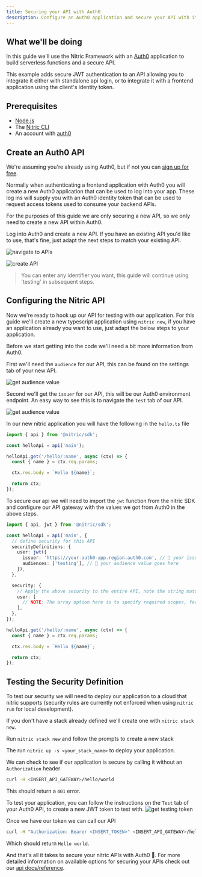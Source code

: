 ```yaml
---
title: Securing your API with Auth0
description: Configure an Auth0 application and secure your API with it
---
```


## What we'll be doing

In this guide we'll use the Nitric Framework with an [Auth0](https://auth0.com/) application to build serverless functions and a secure API.

This example adds secure JWT authentication to an API allowing you to integrate it either with standalone api login, or to integrate it with a frontend application using the client's identity token.

## Prerequisites

- [Node.js](https://nodejs.org/en/download/)
- The [Nitric CLI](https://nitric.io/docs/installation)
- An account with [auth0](https://auth0.com/)

## Create an Auth0 API

We're assuming you're already using Auth0, but if not you can [sign up for free](https://auth0.com/).

Normally when authenticating a frontend application with Auth0 you will create a new Auth0 application that can be used to log into your app. These log ins will supply you with an Auth0 identity token that can be used to request access tokens used to consume your backend APIs.

For the purposes of this guide we are only securing a new API, so we only need to create a new API within Auth0.

Log into Auth0 and create a new API. If you have an existing API you'd like to use, that's fine, just adapt the next steps to match your existing API.

![navigate to APIs](../../assets/img/guides/auth0/auth0-navigate-apis.png)

![create API](../../assets/img/guides/auth0/auth0-create-api.png)

> You can enter any identifier you want, this guide will continue using 'testing' in subsequent steps.

## Configuring the Nitric API

Now we're ready to hook up our API for testing with our application. For this guide we'll create a new typescript application using `nitric new`, if you have an application already you want to use, just adapt the below steps to your application.

Before we start getting into the code we'll need a bit more information from Auth0.

First we'll need the `audience` for our API, this can be found on the settings tab of your new API.

![get audience value](../../assets/img/guides/auth0/auth0-get-audience.png)

Second we'll get the `issuer` for our API, this will be our Auth0 environment endpoint. An easy way to see this is to navigate the `Test` tab of our API.

![get audience value](../../assets/img/guides/auth0/auth0-get-issuer.png)

In our new nitric application you will have the following in the `hello.ts` file

```typescript
import { api } from '@nitric/sdk';

const helloApi = api('main');

helloApi.get('/hello/:name', async (ctx) => {
  const { name } = ctx.req.params;

  ctx.res.body = `Hello ${name}`;

  return ctx;
});
```

To secure our api we will need to import the `jwt` function from the nitric SDK and configure our API gateway with the values we got from Auth0 in the above steps.

```typescript
import { api, jwt } from '@nitric/sdk';

const helloApi = api('main', {
  // define security for this API
  securityDefinitions: {
    user: jwt({
      issuer: 'https://your-auth0-app.region.auth0.com', // 👀 your issuer value goes here
      audiences: ['testing'], // 👀 your audience value goes here
    }),
  },

  security: {
    // Apply the above security to the entire API, note the string matches the above key
    user: [
      // NOTE: The array option here is to specify required scopes, for simplicity we'll leave this blank for now
    ],
  },
});

helloApi.get('/hello/:name', async (ctx) => {
  const { name } = ctx.req.params;

  ctx.res.body = `Hello ${name}`;

  return ctx;
});
```

## Testing the Security Definition

To test our security we will need to deploy our application to a cloud that nitric supports (security rules are currently not enforced when using `nitric run` for local development).

If you don't have a stack already defined we'll create one with `nitric stack new`.

Run `nitric stack new` and follow the prompts to create a new stack

The run `nitric up -s <your_stack_name>` to deploy your application.

We can check to see if our application is secure by calling it without an `Authorization` header

```bash
curl -H <INSERT_API_GATEWAY>/hello/world
```

This should return a `401` error.

To test your application, you can follow the instructions on the `Test` tab of your Auth0 API, to create a new JWT token to test with.
![get testing token](../../assets/img/guides/auth0/auth0-get-jwt.png)

Once we have our token we can call our API

```bash
curl -H "Authorization: Bearer <INSERT_TOKEN>" <INSERT_API_GATEWAY>/hello/world
```

Which should return `Hello world`.

And that's all it takes to secure your nitric APIs with Auth0 🎉. For more detailed information on available options for securing your APIs check out our [api docs/reference](https://nitric.io/docs).
